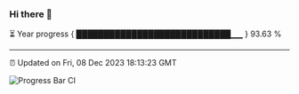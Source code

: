 ### Hi there 👋

⏳ Year progress { ████████████████████████████▁▁ } 93.63 %

---

⏰ Updated on Fri, 08 Dec 2023 18:13:23 GMT

![Progress Bar CI](https://github.com/liununu/liununu/workflows/Progress%20Bar%20CI/badge.svg)
